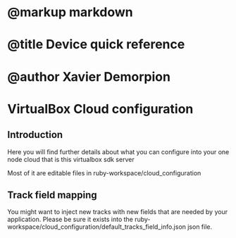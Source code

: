 # @markup markdown
# @title Device quick reference
# @author Xavier Demorpion

# VirtualBox Cloud configuration #

## Introduction ##

Here you will find further details about what you can configure into your one node cloud that is this virtualbox sdk server

Most of it are editable files in ruby-workspace/cloud_configuration

## Track field mapping ##

You might want to inject new tracks with new fields that are needed by your application.
Please be sure it exists into the ruby-workspace/cloud_configuration/default_tracks_field_info.json json file.
